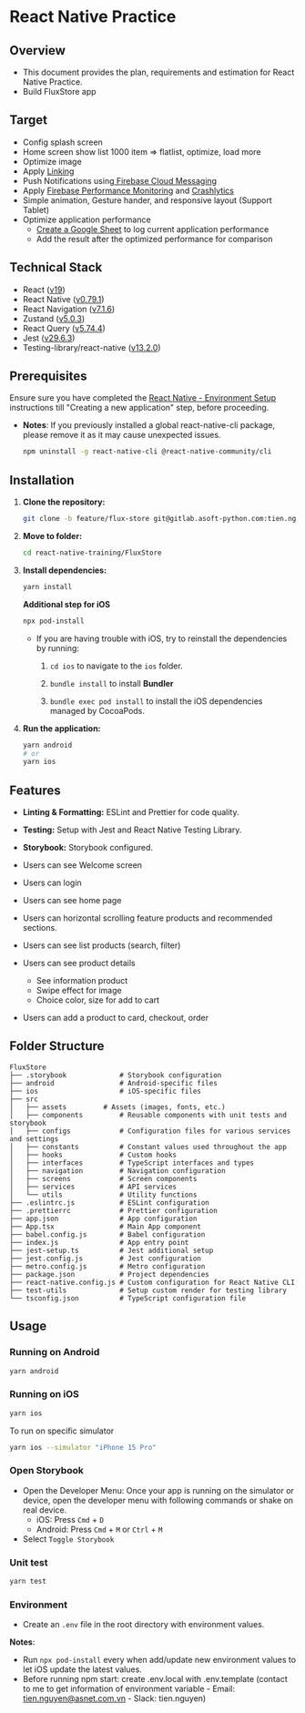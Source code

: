 # React Native Practice

## Overview

- This document provides the plan, requirements and estimation for React Native Practice.
- Build FluxStore app

## Target

- Config splash screen
- Home screen show list 1000 item => flatlist, optimize, load more
- Optimize image
- Apply [Linking](https://reactnative.dev/docs/linking)
- Push Notifications using[ Firebase Cloud Messaging](https://rnfirebase.io/dynamic-links/usage)
- Apply [Firebase Performance Monitoring](https://rnfirebase.io/perf/usage) and [Crashlytics](https://rnfirebase.io/crashlytics/usage)
- Simple animation, Gesture hander, and responsive layout (Support Tablet)
- Optimize application performance
  - [Create a Google Sheet](https://docs.google.com/spreadsheets/d/1I8HYj4GX7PuN-oxPKb_iHuYdpjK86jlgAa_yLpVLwok/edit?gid=0#gid=0) to log current application performance
  - Add the result after the optimized performance for comparison

## Technical Stack

- React ([v19](https://react.dev/versions#react-19))
- React Native ([v0.79.1](https://reactnative.dev/blog/2025/04/08/react-native-0.79))
- React Navigation ([v7.1.6](https://reactnavigation.org/docs/getting-started/))
- Zustand ([v5.0.3](https://zustand.docs.pmnd.rs/getting-started/introduction))
- React Query ([v5.74.4](https://tanstack.com/query/v5/docs/framework/react/overview))
- Jest ([v29.6.3](https://jestjs.io/docs/29.6/expect))
- Testing-library/react-native ([v13.2.0](https://callstack.github.io/react-native-testing-library/docs/start/quick-start))

## Prerequisites

Ensure sure you have completed the [React Native - Environment Setup](https://reactnative.dev/docs/set-up-your-environment) instructions till "Creating a new application" step, before proceeding.

- **Notes**: If you previously installed a global react-native-cli package, please remove it as it may cause unexpected issues.
  ```bash
  npm uninstall -g react-native-cli @react-native-community/cli
  ```

## Installation

1. **Clone the repository:**
   ```bash
   git clone -b feature/flux-store git@gitlab.asoft-python.com:tien.nguyen/react-native-training.git
   ```
2. **Move to folder:**
   ```bash
   cd react-native-training/FluxStore
   ```
3. **Install dependencies:**

   ```bash
   yarn install
   ```

   **Additional step for iOS**

   ```bash
   npx pod-install
   ```

   - If you are having trouble with iOS, try to reinstall the dependencies by running:

     1. `cd ios` to navigate to the `ios` folder.

     2. `bundle install` to install **Bundler**
     3. `bundle exec pod install` to install the iOS dependencies managed by CocoaPods.

4. **Run the application:**

   ```bash
   yarn android
   # or
   yarn ios
   ```

## Features

- **Linting & Formatting:** ESLint and Prettier for code quality.
- **Testing:** Setup with Jest and React Native Testing Library.
- **Storybook:** Storybook configured.

- Users can see Welcome screen
- Users can login
- Users can see home page
- Users can horizontal scrolling feature products and recommended sections.
- Users can see list products (search, filter)
- Users can see product details
  - See information product
  - Swipe effect for image
  - Choice color, size for add to cart
- Users can add a product to card, checkout, order

## Folder Structure

```
FluxStore
├── .storybook             # Storybook configuration
├── android                # Android-specific files
├── ios                    # iOS-specific files
├── src
│   ├── assets         # Assets (images, fonts, etc.)
│   ├── components         # Reusable components with unit tests and storybook
│   ├── configs            # Configuration files for various services and settings
│   ├── constants          # Constant values used throughout the app
│   ├── hooks              # Custom hooks
│   ├── interfaces         # TypeScript interfaces and types
│   ├── navigation         # Navigation configuration
│   ├── screens            # Screen components
│   ├── services           # API services
│   └── utils              # Utility functions
├── .eslintrc.js           # ESLint configuration
├── .prettierrc            # Prettier configuration
├── app.json               # App configuration
├── App.tsx                # Main App component
├── babel.config.js        # Babel configuration
├── index.js               # App entry point
├── jest-setup.ts          # Jest additional setup
├── jest.config.js         # Jest configuration
├── metro.config.js        # Metro configuration
├── package.json           # Project dependencies
├── react-native.config.js # Custom configuration for React Native CLI
├── test-utils             # Setup custom render for testing library
└── tsconfig.json          # TypeScript configuration file
```

## Usage

### Running on Android

```bash
yarn android
```

### Running on iOS

```bash
yarn ios
```

To run on specific simulator

```bash
yarn ios --simulator "iPhone 15 Pro"
```

### Open Storybook

- Open the Developer Menu: Once your app is running on the simulator or device, open the developer menu with following commands or shake on real device.
  - iOS: Press `Cmd` + `D`
  - Android: Press `Cmd` + `M` or `Ctrl` + `M`
- Select `Toggle Storybook`

### Unit test

```bash
yarn test 
```

### Environment

- Create an `.env` file in the root directory with environment values.

**Notes**: 
- Run `npx pod-install` every when add/update new environment values to let iOS update the latest values.
- Before running npm start: create .env.local with .env.template (contact to me to get information of environment variable - Email: tien.nguyen@asnet.com.vn - Slack: tien.nguyen)
